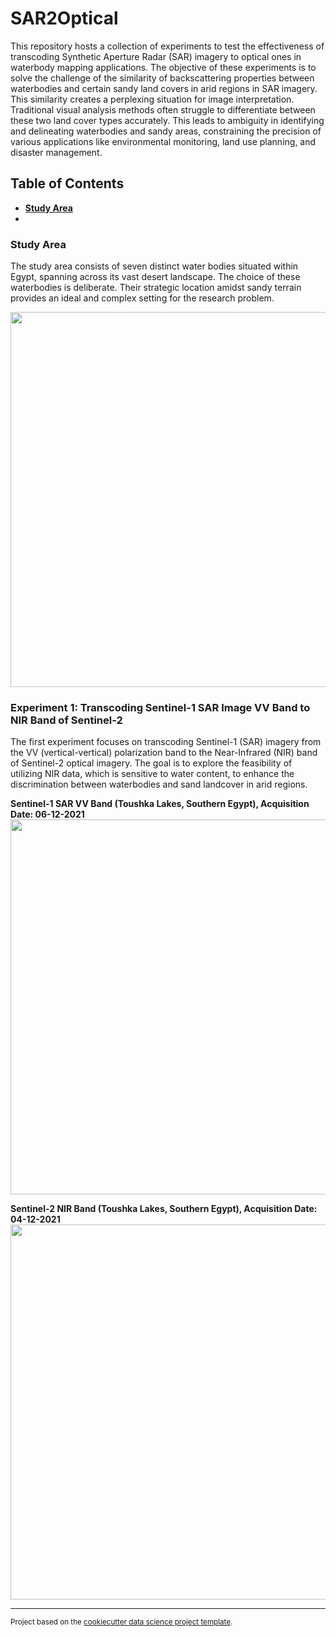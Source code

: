 SAR2Optical
==============================

This repository hosts a collection of experiments to test the effectiveness of transcoding Synthetic Aperture Radar (SAR) imagery to optical ones in waterbody mapping applications. The objective of these experiments is to solve the challenge of the similarity of backscattering properties between waterbodies and certain sandy land covers in arid regions in SAR imagery. This similarity creates a perplexing situation for image interpretation. Traditional visual analysis methods often struggle to differentiate between these two land cover types accurately. This leads to ambiguity in identifying and delineating waterbodies and sandy areas, constraining the precision of various applications like environmental monitoring, land use planning, and disaster management.

## Table of Contents
- [**Study Area**](#study_area)
- 

### Study Area <a name="study_area"></a>

The study area consists of seven distinct water bodies situated within Egypt, spanning across its vast desert landscape. The choice of these waterbodies is deliberate. Their strategic location amidst sandy terrain provides an ideal and complex setting for the research problem.

<img src= "https://github.com/MuhammedM294/SAR2Optical/assets/89984604/32a0c77f-b514-40d7-8386-c2ded27852e7" width = "750" height = "600" />

 
### Experiment 1: Transcoding Sentinel-1 SAR Image VV Band to NIR Band of Sentinel-2

The first experiment focuses on transcoding Sentinel-1 (SAR) imagery from the VV (vertical-vertical) polarization band to the Near-Infrared (NIR) band of Sentinel-2 optical imagery. The goal is to explore the feasibility of utilizing NIR data, which is sensitive to water content, to enhance the discrimination between waterbodies and sand landcover in arid regions. 


**Sentinel-1 SAR VV Band (Toushka Lakes, Southern Egypt), Acquisition Date: 06-12-2021**
<img src= "https://github.com/MuhammedM294/SAR2Optical/assets/89984604/11d51ae8-2734-4925-8589-f31bfbd93a89" width = "800" height = "600" />

**Sentinel-2 NIR Band (Toushka Lakes, Southern Egypt), Acquisition Date: 04-12-2021**
<img src= "https://github.com/MuhammedM294/SAR2Optical/assets/89984604/ab0a7f63-cf29-4a8b-9a45-127e40a324c4" width = "800" height = "600" />














--------

<p><small>Project based on the <a target="_blank" href="https://drivendata.github.io/cookiecutter-data-science/">cookiecutter data science project template</a>. 
